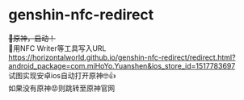 # genshin-nfc-redirect  
~~🚀原神，启动！~~  
📌用NFC Writer等工具写入URL  
https://horizontalworld.github.io/genshin-nfc-redirect/redirect.html?android_package=com.miHoYo.Yuanshen&ios_store_id=1517783697  
试图实现安卓ios自动打开原神🤓👍  
如果没有原神😡则跳转至原神官网
